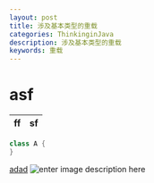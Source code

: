 ```yaml
---
layout: post
title: 涉及基本类型的重载
categories: ThinkinginJava
description: 涉及基本类型的重载
keywords: 重载
---
```


# asf
   |ff|sf|
   |--|--|

```java
class A {
}
```

[adad](www.baidu.com)
![enter image description here](https://www.baidu.com/img/bd_logo1.png)













